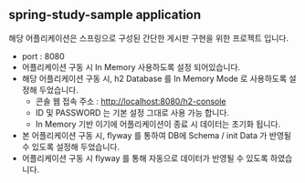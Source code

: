 ## spring-study-sample application
해당 어플리케이션은 스프링으로 구성된 간단한 게시판 구현을 위한 프로젝트 입니다.

* port : 8080
* 어플리케이션 구동 시 In Memory 사용하도록 설정 되어있습니다.
* 해당 어플리케이션 구동 시, h2 Database 를 In Memory Mode 로 사용하도록 설정해 두었습니다.
    * 콘솔 웹 접속 주소 : [http://localhost:8080/h2-console](http://localhost:8080/h2-console)
    * ID 및 PASSWORD 는 기본 설정 그대로 사용 가능 합니다.
    * In Memory 기반 이기에 어플리케이션이 종료 시 데이터는 초기화 됩니다.
* 본 어플리케이션 구동 시, flyway 를 통하여 DB에 Schema / init Data 가 반영될 수 있도록 설정해 두었습니다.
* 어플리케이션 구동 시 flyway 를 통해 자동으로 데이터가 반영될 수 있도록 하였습니다.

